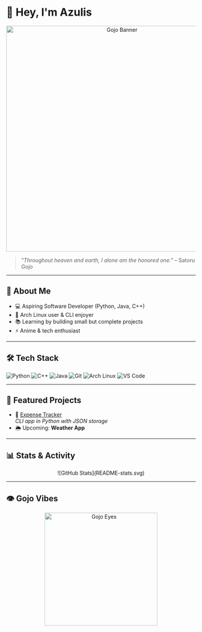 # 👋 Hey, I'm Azulis  

<div align="center">
  <img src="https://i.pinimg.com/1200x/15/ef/c0/15efc0c70011e2b6b5b745b9ca4876a5.jpg" alt="Gojo Banner" width="600"/>
</div>

> *"Throughout heaven and earth, I alone am the honored one."* – Satoru Gojo  

---

## 🌌 About Me
- 💻 Aspiring Software Developer (Python, Java, C++)  
- 🐧 Arch Linux user & CLI enjoyer  
- 📚 Learning by building small but complete projects  
- ⚡ Anime & tech enthusiast  

---

## 🛠️ Tech Stack
![Python](https://img.shields.io/badge/Python-3776AB?logo=python&logoColor=white)
![C++](https://img.shields.io/badge/C++-00599C?logo=c%2b%2b&logoColor=white)
![Java](https://img.shields.io/badge/Java-007396?logo=java&logoColor=white)
![Git](https://img.shields.io/badge/Git-F05032?logo=git&logoColor=white)
![Arch Linux](https://img.shields.io/badge/Arch_Linux-1793D1?logo=arch-linux&logoColor=white)
![VS Code](https://img.shields.io/badge/VS_Code-007ACC?logo=visual-studio-code&logoColor=white)

---

## 📂 Featured Projects
- 🧾 [Expense Tracker](https://github.com/aAzulis/Expense-Tracker)  
  *CLI app in Python with JSON storage*   
- 🌦️ Upcoming: **Weather App**

---

## 📊 Stats & Activity
<div align="center">
  ![GitHub Stats](README-stats.svg)
</div>

---

## 👁️ Gojo Vibes
<div align="center">
  <img src="https://i.pinimg.com/736x/2b/f7/b0/2bf7b071a9b0f4316cca00772d6973b8.jpg" alt="Gojo Eyes" width="300"/>
</div>
